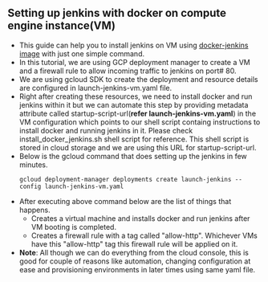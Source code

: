 ## Setting up jenkins with docker on compute engine instance(VM)
- This guide can help you to install jenkins on VM using [docker-jenkins image](https://hub.docker.com/_/jenkins/) with just one simple command.
- In this tutorial, we are using GCP deployment manager to create a VM and a firewall rule to allow incoming traffic to jenkins on port# 80.
- We are using gcloud SDK to create the deployment and resource details are configured in launch-jenkins-vm.yaml file.
- Right after creating these resources, we need to install docker and run jenkins within it 
but we can automate this step by providing metadata attribute called startup-script-url(**refer launch-jenkins-vm.yaml**) in the VM configuration which points to our shell script containg instructions to install docker and running jenkins in it. Please check install_docker_jenkins.sh shell script for reference. This shell script is stored in cloud storage and we are using this URL for startup-script-url.
- Below is the gcloud command that does setting up the jenkins in few minutes.
  ```
  gcloud deployment-manager deployments create launch-jenkins --config launch-jenkins-vm.yaml
  ```
- After executing above command below are the list of things that happens.
  - Creates a virtual machine and installs docker and run jenkins after VM booting is completed.
  - Creates a firewall rule with a tag called "allow-http". Whichever VMs have this "allow-http" tag this firewall rule will be applied on it.
- **Note**: All though we can do everything from the cloud console, this is good for couple of reasons like automation, changing configuration at ease and provisioning environments in later times using same yaml file.
